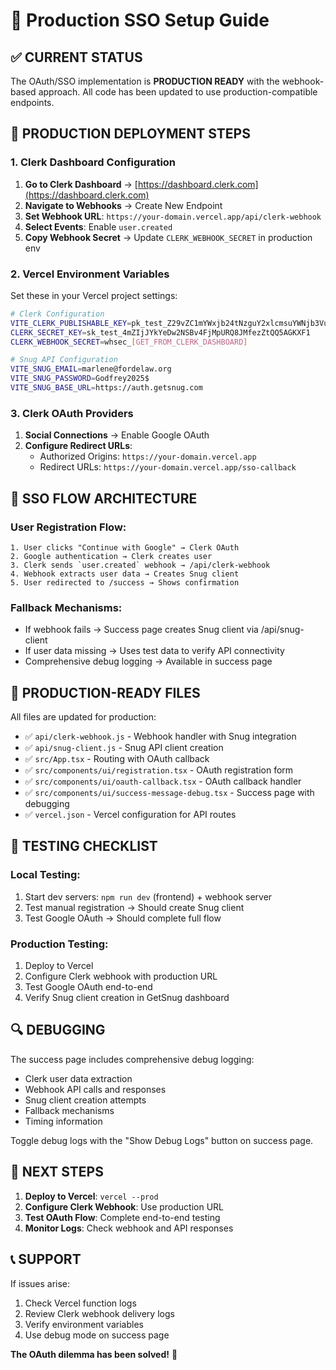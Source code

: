 # 🚀 Production SSO Setup Guide

## ✅ CURRENT STATUS

The OAuth/SSO implementation is **PRODUCTION READY** with the webhook-based approach. All code has been updated to use production-compatible endpoints.

## 🔧 PRODUCTION DEPLOYMENT STEPS

### 1. Clerk Dashboard Configuration

1. **Go to Clerk Dashboard** → [https://dashboard.clerk.com](https://dashboard.clerk.com)
2. **Navigate to Webhooks** → Create New Endpoint
3. **Set Webhook URL**: `https://your-domain.vercel.app/api/clerk-webhook`
4. **Select Events**: Enable `user.created`
5. **Copy Webhook Secret** → Update `CLERK_WEBHOOK_SECRET` in production env

### 2. Vercel Environment Variables

Set these in your Vercel project settings:

```bash
# Clerk Configuration
VITE_CLERK_PUBLISHABLE_KEY=pk_test_Z29vZC1mYWxjb24tNzguY2xlcmsuYWNjb3VudHMuZGV2JA
CLERK_SECRET_KEY=sk_test_4mZIjJYkYeDw2NSBv4FjMpURQ8JMfezZtQQ5AGKXF1
CLERK_WEBHOOK_SECRET=whsec_[GET_FROM_CLERK_DASHBOARD]

# Snug API Configuration
VITE_SNUG_EMAIL=marlene@fordelaw.org
VITE_SNUG_PASSWORD=Godfrey2025$
VITE_SNUG_BASE_URL=https://auth.getsnug.com
```

### 3. Clerk OAuth Providers

1. **Social Connections** → Enable Google OAuth
2. **Configure Redirect URLs**:
   - Authorized Origins: `https://your-domain.vercel.app`
   - Redirect URLs: `https://your-domain.vercel.app/sso-callback`

## 🔄 SSO FLOW ARCHITECTURE

### User Registration Flow:
```
1. User clicks "Continue with Google" → Clerk OAuth
2. Google authentication → Clerk creates user
3. Clerk sends `user.created` webhook → /api/clerk-webhook
4. Webhook extracts user data → Creates Snug client
5. User redirected to /success → Shows confirmation
```

### Fallback Mechanisms:
- If webhook fails → Success page creates Snug client via /api/snug-client
- If user data missing → Uses test data to verify API connectivity
- Comprehensive debug logging → Available in success page

## 📁 PRODUCTION-READY FILES

All files are updated for production:

- ✅ `api/clerk-webhook.js` - Webhook handler with Snug integration
- ✅ `api/snug-client.js` - Snug API client creation
- ✅ `src/App.tsx` - Routing with OAuth callback
- ✅ `src/components/ui/registration.tsx` - OAuth registration form
- ✅ `src/components/ui/oauth-callback.tsx` - OAuth callback handler
- ✅ `src/components/ui/success-message-debug.tsx` - Success page with debugging
- ✅ `vercel.json` - Vercel configuration for API routes

## 🧪 TESTING CHECKLIST

### Local Testing:
1. Start dev servers: `npm run dev` (frontend) + webhook server
2. Test manual registration → Should create Snug client
3. Test Google OAuth → Should complete full flow

### Production Testing:
1. Deploy to Vercel
2. Configure Clerk webhook with production URL
3. Test Google OAuth end-to-end
4. Verify Snug client creation in GetSnug dashboard

## 🔍 DEBUGGING

The success page includes comprehensive debug logging:
- Clerk user data extraction
- Webhook API calls and responses
- Snug client creation attempts
- Fallback mechanisms
- Timing information

Toggle debug logs with the "Show Debug Logs" button on success page.

## 🎯 NEXT STEPS

1. **Deploy to Vercel**: `vercel --prod`
2. **Configure Clerk Webhook**: Use production URL
3. **Test OAuth Flow**: Complete end-to-end testing
4. **Monitor Logs**: Check webhook and API responses

## 📞 SUPPORT

If issues arise:
1. Check Vercel function logs
2. Review Clerk webhook delivery logs
3. Verify environment variables
4. Use debug mode on success page

**The OAuth dilemma has been solved!** 🎉
